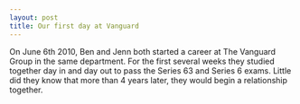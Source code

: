 ```yaml
---
layout: post
title: Our first day at Vanguard
---
```


On June 6th 2010, Ben and Jenn both started a career at The Vanguard Group in the same department. For the first several weeks they studied together day in and day out to pass the Series 63 and Series 6 exams. Little did they know that more than 4 years later, they would begin a relationship together.
